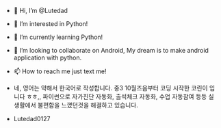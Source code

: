 - 👋 Hi, I’m @Lutedad
- 👀 I’m interested in Python!
- 🌱 I’m currently learning Python!
- 💞️ I’m looking to collaborate on Android, My dream is to make android application with python.
- 📫 How to reach me just text me!
- 네, 영어는 약해서 한국어로 작성합니다. 중3 10월즈음부터 코딩 시작한 코린이 입니다 ㅎㅎ,, 파이썬으로 자가진단 자동화, 출석체크 자동화, 수업 자동참여 등등 실생활에서 불편함을 느꼈던것을 해결하고 있습니다.


- Lutedad0127
